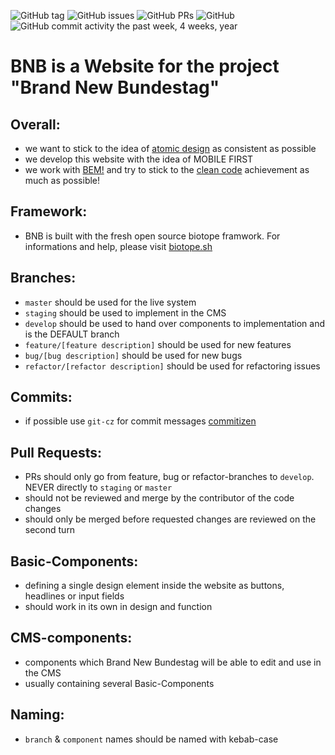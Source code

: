 ![GitHub tag](https://img.shields.io/github/tag/karlbaumhauer/BNB.svg) ![GitHub issues](https://img.shields.io/github/issues-raw/karlbaumhauer/BNB.svg) ![GitHub PRs](https://img.shields.io/github/issues-pr-raw/karlbaumhauer/BNB.svg)
![GitHub](https://img.shields.io/github/license/karlbaumhauer/BNB.svg)
![GitHub commit activity the past week, 4 weeks, year](https://img.shields.io/github/commit-activity/y/karlbaumhauer/BNB.svg)

# BNB is a Website for the project "Brand New Bundestag"

## Overall:

-   we want to stick to the idea of [atomic design](https://bradfrost.com/blog/post/atomic-web-design/) as consistent as possible
-   we develop this website with the idea of MOBILE FIRST
-   we work with [BEM!](http://getbem.com/introduction/) and try to stick to the [clean code](https://clean-code-developer.com) achievement as much as possible!

## Framework:

-   BNB is built with the fresh open source biotope framwork. For informations and help, please visit [biotope.sh](www.biotope.sh)

## Branches:

-   `master` should be used for the live system
-   `staging` should be used to implement in the CMS
-   `develop` should be used to hand over components to implementation and is the DEFAULT branch
-   `feature/[feature description]` should be used for new features
-   `bug/[bug description]` should be used for new bugs
-   `refactor/[refactor description]` should be used for refactoring issues

## Commits:

-   if possible use `git-cz` for commit messages [commitizen](https://marketplace.visualstudio.com/items?itemName=KnisterPeter.vscode-commitizen)

## Pull Requests:

-   PRs should only go from feature, bug or refactor-branches to `develop`. NEVER directly to `staging` or `master`
-   should not be reviewed and merge by the contributor of the code changes
-   should only be merged before requested changes are reviewed on the second turn

## Basic-Components:

-   defining a single design element inside the website as buttons, headlines or input fields
-   should work in its own in design and function

## CMS-components:

-   components which Brand New Bundestag will be able to edit and use in the CMS
-   usually containing several Basic-Components

## Naming:

-   `branch` & `component` names should be named with kebab-case
